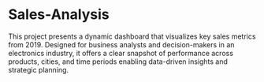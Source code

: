 # Sales-Analysis
This project presents a dynamic dashboard that visualizes key sales metrics from 2019. Designed for business analysts and decision-makers in an electronics industry, it offers a clear snapshot of performance across products, cities, and time periods enabling data-driven insights and strategic planning.
